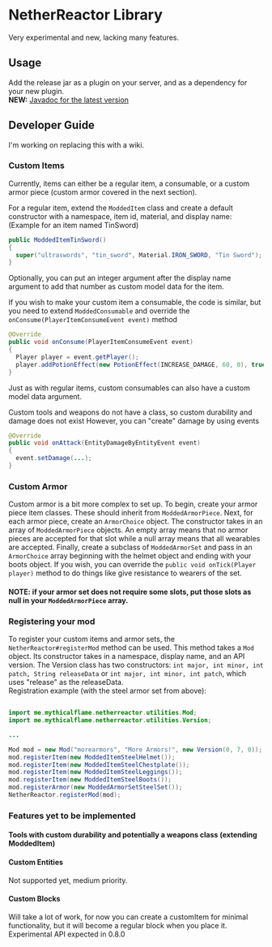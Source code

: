 # NetherReactor Library
Very experimental and new, lacking many features.

## Usage
Add the release jar as a plugin on your server, and as a dependency for your new plugin.  
**NEW:** [Javadoc for the latest version](https://mythicalflame.github.io)

## Developer Guide
I'm working on replacing this with a wiki.

### Custom Items
Currently, items can either be a regular item, a consumable, or a custom armor piece (custom armor covered in the next section).

For a regular item, extend the `ModdedItem` class and create a default constructor with a namespace, item id, material, and display name:
(Example for an item named TinSword)
```java
public ModdedItemTinSword()
{
  super("ultraswords", "tin_sword", Material.IRON_SWORD, "Tin Sword");
}
```
Optionally, you can put an integer argument after the display name argument to add that number as custom model data for the item.

If you wish to make your custom item a consumable, the code is similar, but you need to extend `ModdedConsumable` and override the `onConsume(PlayerItemConsumeEvent event)` method

```java
@Override
public void onConsume(PlayerItemConsumeEvent event)
{
  Player player = event.getPlayer();
  player.addPotionEffect(new PotionEffect(INCREASE_DAMAGE, 60, 0), true);
}
```

Just as with regular items, custom consumables can also have a custom model data argument.

Custom tools and weapons do not have a class, so custom durability and damage does not exist
However, you can "create" damage by using events
```java
@Override
public void onAttack(EntityDamageByEntityEvent event)
{
  event.setDamage(...);
}
```

### Custom Armor
Custom armor is a bit more complex to set up. To begin, create your armor piece item classes. These should inherit from `ModdedArmorPiece`. Next, for each armor piece, create an `ArmorChoice` object. The constructor takes in an array of `ModdedArmorPiece` objects. An empty array means that no armor pieces are accepted for that slot while a null array means that all wearables are accepted. Finally, create a subclass of `ModdedArmorSet` and pass in an `ArmorChoice` array beginning with the helmet object and ending with your boots object. If you wish, you can override the `public void onTick(Player player)` method to do things like give resistance to wearers of the set.  
#### NOTE: if your armor set does not require some slots, put those slots as null in your `ModdedArmorPiece` array.

### Registering your mod
To register your custom items and armor sets, the `NetherReactor#registerMod` method can be used. This method takes a `Mod` object. Its constructor takes in a namespace, display name, and an API version. The Version class has two constructors: `int major, int minor, int patch, String releaseData` or `int major, int minor, int patch`, which uses "release" as the releaseData.  
Registration example (with the steel armor set from above):

```java

import me.mythicalflame.netherreactor.utilities.Mod;
import me.mythicalflame.netherreactor.utilities.Version;

...

Mod mod = new Mod("morearmors", "More Armors!", new Version(0, 7, 0));
mod.registerItem(new ModdedItemSteelHelmet());
mod.registerItem(new ModdedItemSteelChestplate());
mod.registerItem(new ModdedItemSteelLeggings());
mod.registerItem(new ModdedItemSteelBoots());
mod.registerArmor(new ModdedArmorSetSteelSet());
NetherReactor.registerMod(mod);
```

### Features yet to be implemented
#### Tools with custom durability and potentially a weapons class (extending ModdedItem)
#### Custom Entities
Not supported yet, medium priority.
#### Custom Blocks
Will take a lot of work, for now you can create a customItem for minimal functionality, but it will become a regular block when you place it. Experimental API expected in 0.8.0
